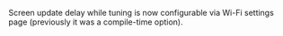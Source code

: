 Screen update delay while tuning is now configurable via Wi-Fi settings page (previously it was a compile-time option).
